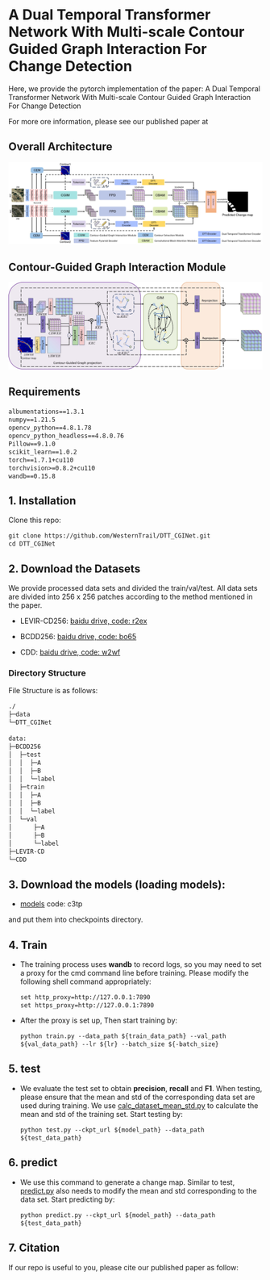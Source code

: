 # A Dual Temporal Transformer Network With Multi-scale Contour Guided Graph Interaction For Change Detection

Here, we provide the pytorch implementation of the paper: A Dual Temporal Transformer Network With Multi-scale Contour Guided Graph Interaction For Change Detection

For more ore information, please see our published paper at 
## Overall Architecture

<img src="images/network.jpg" alt="network" style="zoom:67%;" />

## Contour-Guided Graph Interaction Module

<img src="images/CGIM.jpg" alt="network" style="zoom:67%;" />

## Requirements

```
albumentations==1.3.1
numpy==1.21.5
opencv_python==4.8.1.78
opencv_python_headless==4.8.0.76
Pillow==9.1.0
scikit_learn==1.0.2
torch==1.7.1+cu110
torchvision>=0.8.2+cu110
wandb==0.15.8
```

## 1. Installation

Clone this repo:

```shell
git clone https://github.com/WesternTrail/DTT_CGINet.git
cd DTT_CGINet
```

## 2. Download the Datasets
We provide processed data sets and divided the train/val/test. All data sets are divided into 256 x 256 patches according to the method mentioned in the paper.

- LEVIR-CD256: [baidu drive, code: r2ex](https://pan.baidu.com/s/1stWO18_PALcWpORrF2DB6Q?pwd=r2ex)
 
- BCDD256: [baidu drive, code: bo65](https://pan.baidu.com/s/1ATaLEoUZp0m2B0c9yCpFdw?pwd=bo65)

- CDD: [baidu drive, code: w2wf](https://pan.baidu.com/s/1nlDUY0yqLPF4fvwngzCeCA?pwd=w2wf)

### Directory Structure
 
File Structure is as follows:

```
./
├─data
└─DTT_CGINet

data:
├─BCDD256
│  ├─test
│  │  ├─A
│  │  ├─B
│  │  └─label
│  ├─train
│  │  ├─A
│  │  ├─B
│  │  └─label
│  └─val
│      ├─A
│      ├─B
│      └─label
├─LEVIR-CD
└─CDD
```
## 3. Download the models (loading models):
- [models](https://pan.baidu.com/s/1N-TBdlq1tsMCBGkd8ImewA?pwd=c3tp) code: c3tp

and put them into checkpoints directory.


## 4. Train

* The training process uses **wandb** to record logs, so you may need to set a proxy for the cmd command line before training.
Please modify the following shell command appropriately:
	```shell
	set http_proxy=http://127.0.0.1:7890 
	set https_proxy=http://127.0.0.1:7890
	```
 
- After the proxy is set up, Then start training by: 
	```shell
	python train.py --data_path ${train_data_path} --val_path ${val_data_path} --lr ${lr} --batch_size ${-batch_size} 
	```

## 5. test
- We evaluate the test set to obtain **precision**, **recall** and **F1**. When testing, please ensure that the mean and std of the corresponding data set are used during training. 
We use [calc_dataset_mean_std.py](calc_dataset_mean_std.py) to calculate the mean and std of the training set. Start testing by:
	```shell
	python test.py --ckpt_url ${model_path} --data_path ${test_data_path}
	```

## 6. predict
- We use this command to generate a change map. Similar to test, [predict.py](predict.pyL58) also needs to modify the mean and std corresponding to the data set. 
Start predicting by:
	```shell
	python predict.py --ckpt_url ${model_path} --data_path ${test_data_path}
	```

## 7. Citation
If our repo is useful to you, please cite our published paper as follow:


